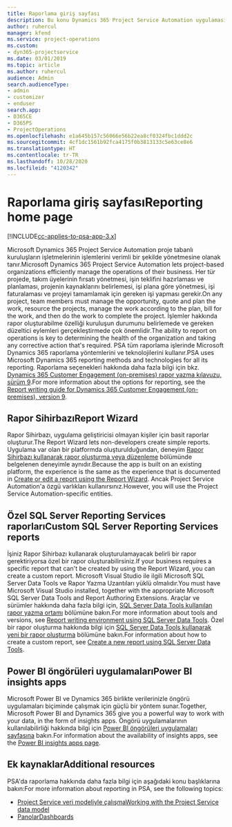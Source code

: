 ```yaml
---
title: Raporlama giriş sayfası
description: Bu konu Dynamics 365 Project Service Automation uygulamasında raporlama hakkında bilgi sağlar.
author: ruhercul
manager: kfend
ms.service: project-operations
ms.custom:
- dyn365-projectservice
ms.date: 03/01/2019
ms.topic: article
ms.author: ruhercul
audience: Admin
search.audienceType:
- admin
- customizer
- enduser
search.app:
- D365CE
- D365PS
- ProjectOperations
ms.openlocfilehash: e1a645b157c56066e56b22ea8cf0324fbc1ddd2c
ms.sourcegitcommit: 4cf1dc1561b92fca4175f0b3813133c5e63ce8e6
ms.translationtype: HT
ms.contentlocale: tr-TR
ms.lasthandoff: 10/28/2020
ms.locfileid: "4120342"
---
```

# <a name="reporting-home-page"></a><span data-ttu-id="a93e0-103">Raporlama giriş sayfası</span><span class="sxs-lookup"><span data-stu-id="a93e0-103">Reporting home page</span></span>

[!INCLUDE[cc-applies-to-psa-app-3.x](../includes/cc-applies-to-psa-app-3x.md)]

<span data-ttu-id="a93e0-104">Microsoft Dynamics 365 Project Service Automation proje tabanlı kuruluşların işletmelerinin işlemlerini verimli bir şekilde yönetmesine olanak tanır.</span><span class="sxs-lookup"><span data-stu-id="a93e0-104">Microsoft Dynamics 365 Project Service Automation lets project-based organizations efficiently manage the operations of their business.</span></span> <span data-ttu-id="a93e0-105">Her tür projede, takım üyelerinin fırsatı yönetmesi, işin teklifini hazırlaması ve planlaması, projenin kaynaklarını belirlemesi, işi plana göre yönetmesi, işi faturalaması ve projeyi tamamlamak için gereken işi yapması gerekir.</span><span class="sxs-lookup"><span data-stu-id="a93e0-105">On any project, team members must manage the opportunity, quote and plan the work, resource the projects, manage the work according to the plan, bill for the work, and then do the work to complete the project.</span></span> <span data-ttu-id="a93e0-106">İşlemler hakkında rapor oluşturabilme özelliği kuruluşun durumunu belirlemede ve gereken düzeltici eylemleri gerçekleştirmede çok önemlidir.</span><span class="sxs-lookup"><span data-stu-id="a93e0-106">The ability to report on operations is key to determining the health of the organization and taking any corrective action that's required.</span></span> <span data-ttu-id="a93e0-107">PSA tüm raporlama işlerinde Microsoft Dynamics 365 raporlama yöntemlerini ve teknolojilerini kullanır.</span><span class="sxs-lookup"><span data-stu-id="a93e0-107">PSA uses Microsoft Dynamics 365 reporting methods and technologies for all its reporting.</span></span> <span data-ttu-id="a93e0-108">Raporlama seçenekleri hakkında daha fazla bilgi için bkz. [Dynamics 365 Customer Engagement (on-premises) rapor yazma kılavuzu, sürüm 9](https://docs.microsoft.com/dynamics365/customerengagement/on-premises/analytics/reporting-analytics-with-dynamics-365).</span><span class="sxs-lookup"><span data-stu-id="a93e0-108">For more information about the options for reporting, see the [Report writing guide for Dynamics 365 Customer Engagement (on-premises), version 9](https://docs.microsoft.com/dynamics365/customerengagement/on-premises/analytics/reporting-analytics-with-dynamics-365).</span></span>

## <a name="report-wizard"></a><span data-ttu-id="a93e0-109">Rapor Sihirbazı</span><span class="sxs-lookup"><span data-stu-id="a93e0-109">Report Wizard</span></span>

<span data-ttu-id="a93e0-110">Rapor Sihirbazı, uygulama geliştiricisi olmayan kişiler için basit raporlar oluşturur.</span><span class="sxs-lookup"><span data-stu-id="a93e0-110">The Report Wizard lets non-developers create simple reports.</span></span> <span data-ttu-id="a93e0-111">Uygulama var olan bir platformda oluşturulduğundan, deneyim [Rapor Sihirbazı kullanarak rapor oluşturma veya düzenleme](https://docs.microsoft.com/dynamics365/customerengagement/on-premises/basics/create-edit-copy-report-wizard) bölümünde belgelenen deneyimle aynıdır.</span><span class="sxs-lookup"><span data-stu-id="a93e0-111">Because the app is built on an existing platform, the experience is the same as the experience that is documented in [Create or edit a report using the Report Wizard](https://docs.microsoft.com/dynamics365/customerengagement/on-premises/basics/create-edit-copy-report-wizard).</span></span> <span data-ttu-id="a93e0-112">Ancak Project Service Automation'a özgü varlıkları kullanırsınız.</span><span class="sxs-lookup"><span data-stu-id="a93e0-112">However, you will use the Project Service Automation-specific entities.</span></span>

## <a name="custom-sql-server-reporting-services-reports"></a><span data-ttu-id="a93e0-113">Özel SQL Server Reporting Services raporları</span><span class="sxs-lookup"><span data-stu-id="a93e0-113">Custom SQL Server Reporting Services reports</span></span>

<span data-ttu-id="a93e0-114">İşiniz Rapor Sihirbazı kullanarak oluşturulamayacak belirli bir rapor gerektiriyorsa özel bir rapor oluşturabilirsiniz.</span><span class="sxs-lookup"><span data-stu-id="a93e0-114">If your business requires a specific report that can't be created by using the Report Wizard, you can create a custom report.</span></span> <span data-ttu-id="a93e0-115">Microsoft Visual Studio ile ilgili Microsoft SQL Server Data Tools ve Rapor Yazma Uzantıları yüklü olmalıdır.</span><span class="sxs-lookup"><span data-stu-id="a93e0-115">You must have Microsoft Visual Studio installed, together with the appropriate Microsoft SQL Server Data Tools and Report Authoring Extensions.</span></span> <span data-ttu-id="a93e0-116">Araçlar ve sürümler hakkında daha fazla bilgi için, [SQL Server Data Tools kullanılan rapor yazma ortamı](https://docs.microsoft.com/dynamics365/customerengagement/on-premises/analytics/report-writing-environment-using-sql-server-data-tools) bölümüne bakın.</span><span class="sxs-lookup"><span data-stu-id="a93e0-116">For more information about tools and versions, see [Report writing environment using SQL Server Data Tools](https://docs.microsoft.com/dynamics365/customerengagement/on-premises/analytics/report-writing-environment-using-sql-server-data-tools).</span></span> <span data-ttu-id="a93e0-117">Özel bir rapor oluşturma hakkında bilgi için [SQL Server Data Tools kullanarak yeni bir rapor oluşturma](https://docs.microsoft.com/dynamics365/customerengagement/on-premises/analytics/create-a-new-report-using-sql-server-data-tools) bölümüne bakın.</span><span class="sxs-lookup"><span data-stu-id="a93e0-117">For information about how to create a custom report, see [Create a new report using SQL Server Data Tools](https://docs.microsoft.com/dynamics365/customerengagement/on-premises/analytics/create-a-new-report-using-sql-server-data-tools).</span></span>

## <a name="power-bi-insights-apps"></a><span data-ttu-id="a93e0-118">Power BI öngörüleri uygulamaları</span><span class="sxs-lookup"><span data-stu-id="a93e0-118">Power BI insights apps</span></span>

<span data-ttu-id="a93e0-119">Microsoft Power BI ve Dynamics 365 birlikte verilerinizle öngörü uygulamaları biçiminde çalışmak için güçlü bir yöntem sunar.</span><span class="sxs-lookup"><span data-stu-id="a93e0-119">Together, Microsoft Power BI and Dynamics 365 give you a powerful way to work with your data, in the form of insights apps.</span></span> <span data-ttu-id="a93e0-120">Öngörü uygulamalarının kullanılabilirliği hakkında bilgi için [Power BI öngörüleri uygulamaları sayfasına](https://powerbi.microsoft.com/power-bi-insights-apps/) bakın.</span><span class="sxs-lookup"><span data-stu-id="a93e0-120">For information about the availability of insights apps, see the [Power BI insights apps page](https://powerbi.microsoft.com/power-bi-insights-apps/).</span></span>


## <a name="additional-resources"></a><span data-ttu-id="a93e0-121">Ek kaynaklar</span><span class="sxs-lookup"><span data-stu-id="a93e0-121">Additional resources</span></span>
<span data-ttu-id="a93e0-122">PSA'da raporlama hakkında daha fazla bilgi için aşağıdaki konu başlıklarına bakın:</span><span class="sxs-lookup"><span data-stu-id="a93e0-122">For more information about reporting in PSA, see the following topics:</span></span>

- [<span data-ttu-id="a93e0-123">Project Service veri modeliyle çalışma</span><span class="sxs-lookup"><span data-stu-id="a93e0-123">Working with the Project Service data model</span></span>](reports-working-project-service-data-model.md)
- [<span data-ttu-id="a93e0-124">Panolar</span><span class="sxs-lookup"><span data-stu-id="a93e0-124">Dashboards</span></span>](reports-dashboards.md)

